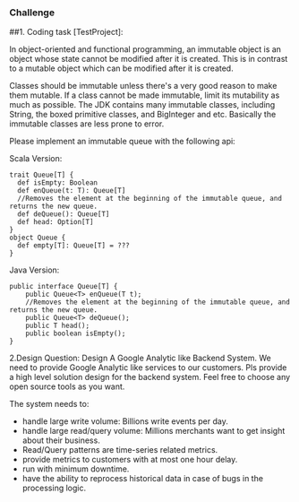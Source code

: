 ### Challenge
##1. Coding task [TestProject]:

In object-oriented and functional programming, an immutable object is an object whose state cannot be modified after it is created. This is in contrast to a mutable object which can be modified after it is created.

Classes should be immutable unless there's a very good reason to make them mutable. If a class cannot be made immutable, limit its mutability as much as possible. The JDK contains many immutable classes, including String, the boxed primitive classes, and BigInteger and etc. Basically the immutable classes are less prone to error.

Please implement an immutable queue with the following api:

Scala Version:
````
trait Queue[T] {
  def isEmpty: Boolean
  def enQueue(t: T): Queue[T]
  //Removes the element at the beginning of the immutable queue, and returns the new queue.
  def deQueue(): Queue[T]
  def head: Option[T]
}
object Queue {
  def empty[T]: Queue[T] = ???
}
````
Java Version:
````
public interface Queue[T] {
    public Queue<T> enQueue(T t);
    //Removes the element at the beginning of the immutable queue, and returns the new queue.
    public Queue<T> deQueue();
    public T head();
    public boolean isEmpty();
}
````
2.Design Question: Design A Google Analytic like Backend System. We need to provide Google Analytic like services to our customers. Pls provide a high level solution design for the backend system. Feel free to choose any open source tools as you want.

The system needs to:
* handle large write volume: Billions write events per day.
* handle large read/query volume: Millions merchants want to get insight about their business. 
* Read/Query patterns are time-series related metrics.
* provide metrics to customers with at most one hour delay.
* run with minimum downtime.
* have the ability to reprocess historical data in case of bugs in the processing logic.
